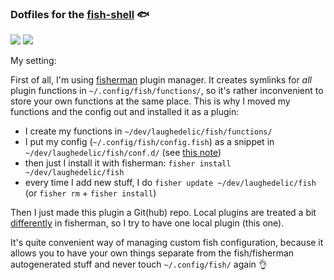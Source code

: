 ### Dotfiles for the [fish-shell](http://fish.sh) :fish:

[![](https://img.shields.io/badge/license-LGPLv3-blue.svg)](https://www.tldrlegal.com/l/lgpl-3.0)
[![](https://img.shields.io/badge/contact-gitter_chat-dd1054.svg)](https://gitter.im/laughedelic/.fish)

My setting:

First of all, I'm using [fisherman](https://github.com/fisherman/fisherman) plugin manager. It creates symlinks for _all_ plugin functions in `~/.config/fish/functions/`, so it's rather inconvenient to store your own functions at the same place. This is why I moved my functions and the config out and installed it as a plugin:

- I create my functions in `~/dev/laughedelic/fish/functions/`
- I put my config (`~/.config/fish/config.fish`) as a snippet in `~/dev/laughedelic/fish/conf.d/` (see [this note](https://github.com/fisherman/fisherman#1-what-is-the-required-fish-version))
- then just I install it with fisherman: `fisher install ~/dev/laughedelic/fish`
- every time I add new stuff, I do `fisher update ~/dev/laughedelic/fish` (or `fisher rm` + `fisher install`)

Then I just made this plugin a Git(hub) repo. Local plugins are treated a bit [differently](https://github.com/fisherman/fisherman/issues/242) in fisherman, so I try to have one local plugin (this one).

It's quite convenient way of managing custom fish configuration, because it allows you to have your own things separate from the fish/fisherman autogenerated stuff and never touch `~/.config/fish/` again :ok_hand:
